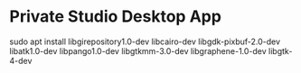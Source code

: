 # Private Studio Desktop App

sudo apt install libgirepository1.0-dev libcairo-dev libgdk-pixbuf-2.0-dev libatk1.0-dev libpango1.0-dev libgtkmm-3.0-dev libgraphene-1.0-dev libgtk-4-dev
